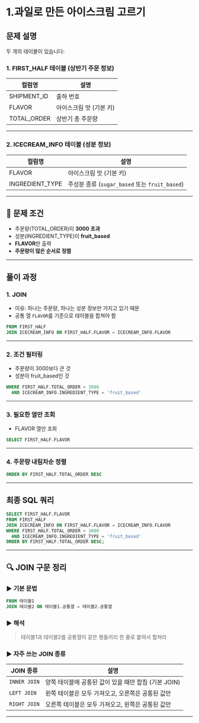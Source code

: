# 1.과일로 만든 아이스크림 고르기

## 문제 설명

두 개의 테이블이 있습니다:

### 1. FIRST_HALF 테이블 (상반기 주문 정보)

| 컬럼명          | 설명             |
| ------------ | -------------- |
| SHIPMENT\_ID | 출하 번호          |
| FLAVOR       | 아이스크림 맛 (기본 키) |
| TOTAL\_ORDER | 상반기 총 주문량      |

---

### 2. ICECREAM_INFO 테이블 (성분 정보)

| 컬럼명              | 설명                                      |
| ---------------- | --------------------------------------- |
| FLAVOR           | 아이스크림 맛 (기본 키)                          |
| INGREDIENT\_TYPE | 주성분 종류 (`sugar_based` 또는 `fruit_based`) |

---

## 📌 문제 조건

* 주문량(TOTAL\_ORDER)이 **3000 초과**
* 성분(INGREDIENT\_TYPE)이 **fruit\_based**
* **FLAVOR**만 출력
* **주문량이 많은 순서로 정렬**

---

## 풀이 과정

### 1. JOIN

* 이유: 하나는 주문량, 하나는 성분 정보만 가지고 있기 때문
* 공통 열 `FLAVOR`를 기준으로 테이블을 합쳐야 함

```sql
FROM FIRST_HALF
JOIN ICECREAM_INFO ON FIRST_HALF.FLAVOR = ICECREAM_INFO.FLAVOR
```

---

### 2. 조건 필터링

* 주문량이 3000보다 큰 것
* 성분이 fruit_based인 것

```sql
WHERE FIRST_HALF.TOTAL_ORDER > 3000
  AND ICECREAM_INFO.INGREDIENT_TYPE = 'fruit_based'
```

---

### 3. 필요한 열만 조회

* FLAVOR 열만 조회

```sql
SELECT FIRST_HALF.FLAVOR
```

---

### 4. 주문량 내림차순 정렬

```sql
ORDER BY FIRST_HALF.TOTAL_ORDER DESC
```

---

## 최종 SQL 쿼리

```sql
SELECT FIRST_HALF.FLAVOR
FROM FIRST_HALF
JOIN ICECREAM_INFO ON FIRST_HALF.FLAVOR = ICECREAM_INFO.FLAVOR
WHERE FIRST_HALF.TOTAL_ORDER > 3000
  AND ICECREAM_INFO.INGREDIENT_TYPE = 'fruit_based'
ORDER BY FIRST_HALF.TOTAL_ORDER DESC;
```

---

## 🔍 JOIN 구문 정리

### ▶ 기본 문법

```sql
FROM 테이블1
JOIN 테이블2 ON 테이블1.공통열 = 테이블2.공통열
```

### ▶ 해석

> 테이블1과 테이블2를 공통열이 같은 행들끼리 한 줄로 붙여서 합쳐라

### ▶ 자주 쓰는 JOIN 종류

| JOIN 종류      | 설명                                |
| ------------ | --------------------------------- |
| `INNER JOIN` | 양쪽 테이블에 공통된 값이 있을 때만 합침 (기본 JOIN) |
| `LEFT JOIN`  | 왼쪽 테이블은 모두 가져오고, 오른쪽은 공통된 값만      |
| `RIGHT JOIN` | 오른쪽 테이블은 모두 가져오고, 왼쪽은 공통된 값만      |

---
